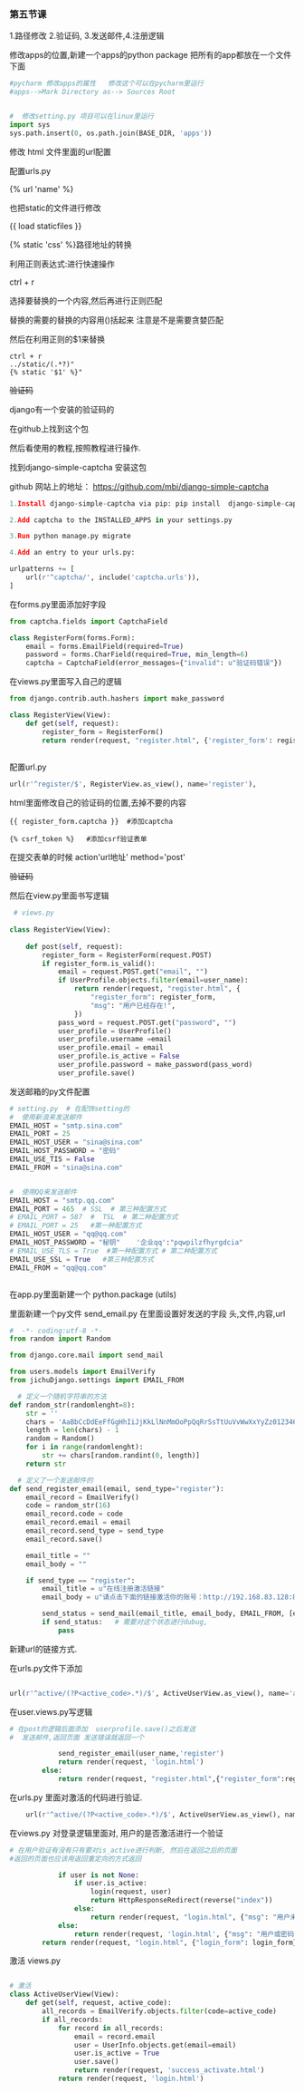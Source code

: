 ### 第五节课



1.路径修改 2.验证码, 3.发送邮件,4.注册逻辑



修改apps的位置,新建一个apps的python  package 把所有的app都放在一个文件下面

```python
#pycharm 修改apps的属性   修改这个可以在pycharm里运行
#apps-->Mark Directory as--> Sources Root


#  修改setting.py 项目可以在linux里运行
import sys
sys.path.insert(0, os.path.join(BASE_DIR, 'apps'))


```

修改 html 文件里面的url配置

配置urls.py

{%  url 'name' %}

也把static的文件进行修改

{{ load staticfiles }}

{% static 'css' %}路径地址的转换

利用正则表达式:进行快速操作

ctrl + r 

选择要替换的一个内容,然后再进行正则匹配

替换的需要的替换的内容用()括起来    注意是不是需要贪婪匹配

然后在利用正则的$1来替换

```
ctrl + r
../static/(.*?)"
{% static '$1' %}"
```



~~验证码~~

django有一个安装的验证码的

在github上找到这个包

然后看使用的教程,按照教程进行操作.

找到django-simple-captcha 安装这包 

github 网站上的地址： https://github.com/mbi/django-simple-captcha

```python
1.Install django-simple-captcha via pip: pip install  django-simple-captcha

2.Add captcha to the INSTALLED_APPS in your settings.py

3.Run python manage.py migrate

4.Add an entry to your urls.py:

urlpatterns += [
    url(r'^captcha/', include('captcha.urls')),
]
```

在forms.py里面添加好字段

```python
from captcha.fields import CaptchaField

class RegisterForm(forms.Form):
    email = forms.EmailField(required=True)
    password = forms.CharField(required=True, min_length=6)
    captcha = CaptchaField(error_messages={"invalid": u"验证码错误"})

```

在views.py里面写入自己的逻辑

```python
from django.contrib.auth.hashers import make_password

class RegisterView(View):
    def get(self, request):
        register_form = RegisterForm()
        return render(request, "register.html", {'register_form': register_form})
   
```



配置url.py

```python
url(r'^register/$', RegisterView.as_view(), name='register'),
```





html里面修改自己的验证码的位置,去掉不要的内容

```jinja2
{{ register_form.captcha }}  #添加captcha

{% csrf_token %}   #添加csrf验证表单
```

在提交表单的时候  action'url地址' method='post'

~~验证码~~



 然后在view.py里面书写逻辑

```python
 # views.py
    
class RegisterView(View):
    
    def post(self, request):
        register_form = RegisterForm(request.POST)
        if register_form.is_valid():
            email = request.POST.get("email", "")
            if UserProfile.objects.filter(email=user_name):
                return render(request, "register.html", {
                    "register_form": register_form,
                    "msg": "用户已经存在!",
                })
            pass_word = request.POST.get("password", "")
            user_profile = UserProfile()
            user_profile.username =email
            user_profile.email = email
            user_profile.is_active = False
            user_profile.password = make_password(pass_word)
            user_profile.save()
```





发送邮箱的py文件配置



```python
# setting.py  # 在配饰setting的
#  使用新浪来发送邮件
EMAIL_HOST = "smtp.sina.com"
EMAIL_PORT = 25
EMAIL_HOST_USER = "sina@sina.com"
EMAIL_HOST_PASSWORD = "密码"
EMAIL_USE_TIS = False
EMAIL_FROM = "sina@sina.com"


#  使用QQ来发送邮件
EMAIL_HOST = "smtp.qq.com"
EMAIL_PORT = 465  # SSL  # 第三种配置方式
# EMAIL_PORT = 587  #  TSL  # 第二种配置方式
# EMAIL_PORT = 25   #第一种配置方式
EMAIL_HOST_USER = "qq@qq.com"
EMAIL_HOST_PASSWORD = "秘钥"    '企业qq':"pqwpilzfhyrgdcia"
# EMAIL_USE_TLS = True  #第一种配置方式 # 第二种配置方式
EMAIL_USE_SSL = True   #第三种配置方式
EMAIL_FROM = "qq@qq.com"



```



在app.py里面新建一个 python.package  (utils)  

里面新建一个py文件 send_email.py 在里面设置好发送的字段  头,文件,内容,url 

```python
#  -*- coding:utf-8 -*-
from random import Random

from django.core.mail import send_mail

from users.models import EmailVerify
from jichuDjango.settings import EMAIL_FROM

  # 定义一个随机字符串的方法
def random_str(randomlenght=8):
    str = ''
    chars = 'AaBbCcDdEeFfGgHhIiJjKkLlNnMmOoPpQqRrSsTtUuVvWwXxYyZz012346789'
    length = len(chars) - 1
    random = Random()
    for i in range(randomlenght):
        str += chars[random.randint(0, length)]
    return str

  # 定义了一个发送邮件的
def send_register_email(email, send_type="register"):
    email_record = EmailVerify()
    code = random_str(16)
    email_record.code = code
    email_record.email = email
    email_record.send_type = send_type
    email_record.save()

    email_title = ""
    email_body = ""

    if send_type == "register":
        email_title = u"在线注册激活链接"
        email_body = u"请点击下面的链接激活你的账号：http://192.168.83.128:8000/active/{0}".format(code)

        send_status = send_mail(email_title, email_body, EMAIL_FROM, [email])
        if send_status:   # 需要对这个状态进行dubug,
            pass
```



新建url的链接方式.

在urls.py文件下添加

```python

url(r'^active/(?P<active_code>.*)/$', ActiveUserView.as_view(), name='active_code'),
```

在user.views.py写逻辑

```python
# 在post的逻辑后面添加  userprofile.save()之后发送
#  发送邮件,返回页面 发送错误就返回一个

            send_register_email(user_name,'register')
            return render(request, 'login.html')
        else:
            return render(request, "register.html",{"register_form":register_form})

```

在urls.py 里面对激活的代码进行验证.

```python
    url(r'^active/(?P<active_code>.*)/$', ActiveUserView.as_view(), name='active_code'),
```



在views.py 对登录逻辑里面对, 用户的是否激活进行一个验证

```python
# 在用户验证有没有只有要对is_active进行判断, 然后在返回之后的页面
#返回的页面也应该用返回重定向的方式返回

            if user is not None:
                if user.is_active:
                    login(request, user)
                    return HttpResponseRedirect(reverse("index"))
                else:
                    return render(request, "login.html", {"msg": "用户未激活！"})
            else:
                return render(request, 'login.html', {"msg": "用户或密码错误!"})
        return render(request, "login.html", {"login_form": login_form})
```



激活 views.py  

```python

# 激活
class ActiveUserView(View):
    def get(self, request, active_code):
        all_records = EmailVerify.objects.filter(code=active_code)
        if all_records:
            for record in all_records:
                email = record.email
                user = UserInfo.objects.get(email=email)
                user.is_active = True
                user.save()
                return render(request, 'success_activate.html')
            return render(request, 'login.html')

```

